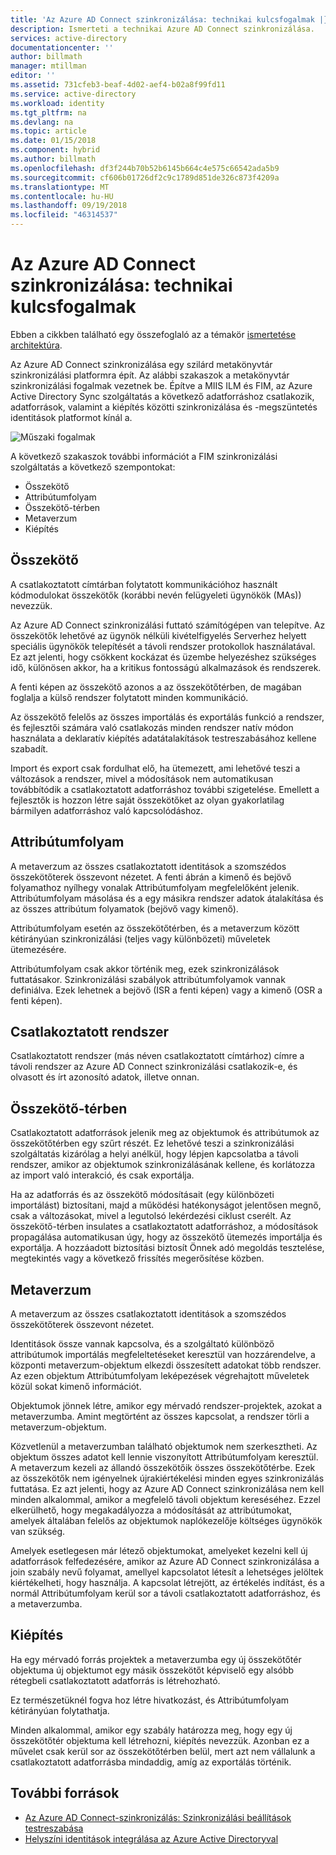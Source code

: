 ```yaml
---
title: 'Az Azure AD Connect szinkronizálása: technikai kulcsfogalmak |} A Microsoft Docs'
description: Ismerteti a technikai Azure AD Connect szinkronizálása.
services: active-directory
documentationcenter: ''
author: billmath
manager: mtillman
editor: ''
ms.assetid: 731cfeb3-beaf-4d02-aef4-b02a8f99fd11
ms.service: active-directory
ms.workload: identity
ms.tgt_pltfrm: na
ms.devlang: na
ms.topic: article
ms.date: 01/15/2018
ms.component: hybrid
ms.author: billmath
ms.openlocfilehash: df3f244b70b52b6145b664c4e575c66542ada5b9
ms.sourcegitcommit: cf606b01726df2c9c1789d851de326c873f4209a
ms.translationtype: MT
ms.contentlocale: hu-HU
ms.lasthandoff: 09/19/2018
ms.locfileid: "46314537"
---
```

# <a name="azure-ad-connect-sync-technical-concepts"></a>Az Azure AD Connect szinkronizálása: technikai kulcsfogalmak
Ebben a cikkben található egy összefoglaló az a témakör [ismertetése architektúra](how-to-connect-sync-technical-concepts.md).

Az Azure AD Connect szinkronizálása egy szilárd metakönyvtár szinkronizálási platformra épít.
Az alábbi szakaszok a metakönyvtár szinkronizálási fogalmak vezetnek be.
Építve a MIIS ILM és FIM, az Azure Active Directory Sync szolgáltatás a következő adatforráshoz csatlakozik, adatforrások, valamint a kiépítés közötti szinkronizálása és -megszüntetés identitások platformot kínál a.

![Műszaki fogalmak](./media/how-to-connect-sync-technical-concepts/scenario.png)

A következő szakaszok további információt a FIM szinkronizálási szolgáltatás a következő szempontokat:

* Összekötő
* Attribútumfolyam
* Összekötő-térben
* Metaverzum
* Kiépítés

## <a name="connector"></a>Összekötő
A csatlakoztatott címtárban folytatott kommunikációhoz használt kódmodulokat összekötők (korábbi nevén felügyeleti ügynökök (MAs)) nevezzük.

Az Azure AD Connect szinkronizálási futtató számítógépen van telepítve. Az összekötők lehetővé az ügynök nélküli kivételfigyelés Serverhez helyett speciális ügynökök telepítését a távoli rendszer protokollok használatával. Ez azt jelenti, hogy csökkent kockázat és üzembe helyezéshez szükséges idő, különösen akkor, ha a kritikus fontosságú alkalmazások és rendszerek.

A fenti képen az összekötő azonos a az összekötőtérben, de magában foglalja a külső rendszer folytatott minden kommunikáció.

Az összekötő felelős az összes importálás és exportálás funkció a rendszer, és fejlesztői számára való csatlakozás minden rendszer natív módon használata a deklaratív kiépítés adatátalakítások testreszabásához kellene szabadít.

Import és export csak fordulhat elő, ha ütemezett, ami lehetővé teszi a változások a rendszer, mivel a módosítások nem automatikusan továbbítódik a csatlakoztatott adatforráshoz további szigetelése. Emellett a fejlesztők is hozzon létre saját összekötőket az olyan gyakorlatilag bármilyen adatforráshoz való kapcsolódáshoz.

## <a name="attribute-flow"></a>Attribútumfolyam
A metaverzum az összes csatlakoztatott identitások a szomszédos összekötőterek összevont nézetet. A fenti ábrán a kimenő és bejövő folyamathoz nyílhegy vonalak Attribútumfolyam megfelelőként jelenik. Attribútumfolyam másolása és a egy másikra rendszer adatok átalakítása és az összes attribútum folyamatok (bejövő vagy kimenő).

Attribútumfolyam esetén az összekötőtérben, és a metaverzum között kétirányúan szinkronizálási (teljes vagy különbözeti) műveletek ütemezésére.

Attribútumfolyam csak akkor történik meg, ezek szinkronizálások futtatásakor. Szinkronizálási szabályok attribútumfolyamok vannak definiálva. Ezek lehetnek a bejövő (ISR a fenti képen) vagy a kimenő (OSR a fenti képen).

## <a name="connected-system"></a>Csatlakoztatott rendszer
Csatlakoztatott rendszer (más néven csatlakoztatott címtárhoz) címre a távoli rendszer az Azure AD Connect szinkronizálási csatlakozik-e, és olvasott és írt azonosító adatok, illetve onnan.

## <a name="connector-space"></a>Összekötő-térben
Csatlakoztatott adatforrások jelenik meg az objektumok és attribútumok az összekötőtérben egy szűrt részét.
Ez lehetővé teszi a szinkronizálási szolgáltatás kizárólag a helyi anélkül, hogy lépjen kapcsolatba a távoli rendszer, amikor az objektumok szinkronizálásának kellene, és korlátozza az import való interakció, és csak exportálja.

Ha az adatforrás és az összekötő módosításait (egy különbözeti importálást) biztosítani, majd a működési hatékonyságot jelentősen megnő, csak a változásokat, mivel a legutolsó lekérdezési ciklust cserélt. Az összekötő-térben insulates a csatlakoztatott adatforráshoz, a módosítások propagálása automatikusan úgy, hogy az összekötő ütemezés importálja és exportálja. A hozzáadott biztosítási biztosít Önnek adó megoldás tesztelése, megtekintés vagy a következő frissítés megerősítése közben.

## <a name="metaverse"></a>Metaverzum
A metaverzum az összes csatlakoztatott identitások a szomszédos összekötőterek összevont nézetet.

Identitások össze vannak kapcsolva, és a szolgáltató különböző attribútumok importálás megfeleltetéseket keresztül van hozzárendelve, a központi metaverzum-objektum elkezdi összesített adatokat több rendszer. Az ezen objektum Attribútumfolyam leképezések végrehajtott műveletek közül sokat kimenő információt.

Objektumok jönnek létre, amikor egy mérvadó rendszer-projektek, azokat a metaverzumba. Amint megtörtént az összes kapcsolat, a rendszer törli a metaverzum-objektum.

Közvetlenül a metaverzumban található objektumok nem szerkesztheti. Az objektum összes adatot kell lennie viszonyított Attribútumfolyam keresztül. A metaverzum kezeli az állandó összekötőik összes összekötőtérbe. Ezek az összekötők nem igényelnek újrakiértékelési minden egyes szinkronizálás futtatása. Ez azt jelenti, hogy az Azure AD Connect szinkronizálása nem kell minden alkalommal, amikor a megfelelő távoli objektum kereséséhez. Ezzel elkerülhető, hogy megakadályozza a módosítását az attribútumokat, amelyek általában felelős az objektumok naplókezelője költséges ügynökök van szükség.

Amelyek esetlegesen már létező objektumokat, amelyeket kezelni kell új adatforrások felfedezésére, amikor az Azure AD Connect szinkronizálása a join szabály nevű folyamat, amellyel kapcsolatot létesít a lehetséges jelöltek kiértékelheti, hogy használja.
A kapcsolat létrejött, az értékelés indítást, és a normál Attribútumfolyam kerül sor a távoli csatlakoztatott adatforráshoz, és a metaverzumba.

## <a name="provisioning"></a>Kiépítés
Ha egy mérvadó forrás projektek a metaverzumba egy új összekötőtér objektuma új objektumot egy másik összekötőt képviselő egy alsóbb rétegbeli csatlakoztatott adatforrás is létrehozható.

Ez természetüknél fogva hoz létre hivatkozást, és Attribútumfolyam kétirányúan folytathatja.

Minden alkalommal, amikor egy szabály határozza meg, hogy egy új összekötőtér objektuma kell létrehozni, kiépítés nevezzük. Azonban ez a művelet csak kerül sor az összekötőtérben belül, mert azt nem vállalunk a csatlakoztatott adatforrásba mindaddig, amíg az exportálás történik.

## <a name="additional-resources"></a>További források
* [Az Azure AD Connect-szinkronizálás: Szinkronizálási beállítások testreszabása](how-to-connect-sync-whatis.md)
* [Helyszíni identitások integrálása az Azure Active Directoryval](whatis-hybrid-identity.md)

<!--Image references-->
[1]: ./media/active-directory-aadsync-technical-concepts/ic750598.png
